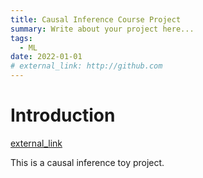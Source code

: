 ```yaml
---
title: Causal Inference Course Project
summary: Write about your project here...
tags:
  - ML
date: 2022-01-01
# external_link: http://github.com
---
```


# Introduction

[external_link](www.google.com)

This is a causal inference toy project.